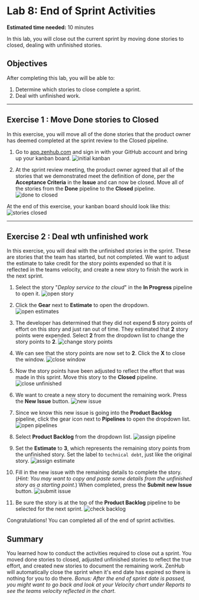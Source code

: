 # Lab 8: End of Sprint Activities

**Estimated time needed:** 10 minutes

In this lab, you will close out the current sprint by moving done stories to closed, dealing with unfinished stories. 

## Objectives

After completing this lab, you will be able to:

1. Determine which stories to close complete a sprint.
1. Deal with unfinished work.

---

## Exercise 1 : Move Done stories to Closed

In this exercise, you will move all of the done stories that the product owner has deemed completed at the sprint review to the Closed pipeline.

1. Go to [app.zenhub.com](http://app.zenhub.com) and sign in with your GitHub account and bring up your kanban board.
    ![initial kanban](images/lab8-initial-kanban.png)

1. At the sprint review meeting, the product owner agreed that all of the stories that we demonstrated meet the definition of done, per the **Acceptance Criteria** in the **Issue** and can now be closed. Move all of the stories from the **Done** pipeline to the **Closed** pipeline.
    ![done to closed](images/lab8-move-done-to-closed.png)

At the end of this exercise, your kanban board should look like this:
    ![stories closed](images/lab8-stories-closed.png)

---

## Exercise 2 : Deal wth unfinished work

In this exercise, you will deal with the unfinished stories in the sprint. These are stories that the team has started, but not completed. We want to adjust the estimate to take credit for the story points expended so that it is reflected in the teams velocity, and create a new story to finish the work in the next sprint.

1. Select the story "*Deploy service to the cloud*" in the **In Progress** pipeline to open it.
    ![open story](images/lab8-select-unfinished-story.png)

1. Click the **Gear** next to **Estimate** to open the dropdown.
    ![open estimates](images/lab8-click-estimates.png)

1. The developer has determined that they did not expend **5** story points of effort on this story and just ran out of time. They estimated that **2** story points were expended. Select **2** from the dropdown list to change the story points to **2**.
    ![change story points](images/lab8-change-estimate-2.png)

1. We can see that the story points are now set to **2**. Click the **X** to close the window.
    ![close window](images/lab8-close-window.png)

1. Now the story points have been adjusted to reflect the effort that was made in this sprint. Move this story to the **Closed** pipeline.
    ![close unfinished](images/lab8-move-unfinished-to-closed.png)

1. We want to create a new story to document the remaining work. Press the **New Issue** button.
    ![new issue](images/lab8-new-issue.png)

1. Since we know this new issue is going into the **Product Backlog** pipeline, click the gear icon next to **Pipelines** to open the dropdown list.
    ![open pipelines](images/lab8-open-pipeline-new-issue.png)

1. Select **Product Backlog** from the dropdown list.
    ![assign pipeline](images/lab8-assign-new-issue-pipeline.png)

1. Set the **Estimate** to **3**, which represents the remaining story points from the unfinished story. Set the label to `technical debt`, just like the original story.
    ![assign estimate](images/lab8-assign-estimate-labels.png)

1. Fill in the new issue with the remaining details to complete the story. (*Hint: You may want to copy and paste some details from the unfinished story as a starting point*.) When completed, press the **Submit new Issue** button.
    ![submit issue](images/lab8-submit-new-issue.png)

1. Be sure the story is at the top of the **Product Backlog** pipeline to be selected for the next sprint.
![check backlog](images/lab8-check-product-backlog.png)

Congratulations! You can completed all of the end of sprint activities.

## Summary

You learned how to conduct the activities required to close out a sprint. You moved done stories to closed, adjusted unfinished stories to reflect the true effort, and created new stories to document the remaining work. ZenHub will automatically close the sprint when it's end date has expired so there is nothing for you to do there. *Bonus: After the end of sprint date is passed, you might want to go back and look at your Velocity chart under Reports to see the teams velocity reflected in the chart*.
